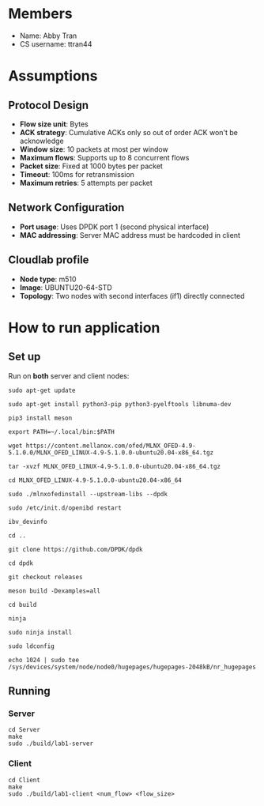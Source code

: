 # Members
- Name: Abby Tran 
- CS username: ttran44

# Assumptions
## Protocol Design
- **Flow size unit**: Bytes 
- **ACK strategy**: Cumulative ACKs only so out of order ACK won't be acknowledge
- **Window size**: 10 packets at most per window
- **Maximum flows**: Supports up to 8 concurrent flows
- **Packet size**: Fixed at 1000 bytes per packet
- **Timeout**: 100ms for retransmission
- **Maximum retries**: 5 attempts per packet

## Network Configuration
- **Port usage**: Uses DPDK port 1 (second physical interface)
- **MAC addressing**: Server MAC address must be hardcoded in client

## Cloudlab profile
- **Node type**: m510
- **Image**: UBUNTU20-64-STD
- **Topology**: Two nodes with second interfaces (if1) directly connected

# How to run application
## Set up
Run on **both** server and client nodes:
```
sudo apt-get update

sudo apt-get install python3-pip python3-pyelftools libnuma-dev

pip3 install meson

export PATH=~/.local/bin:$PATH

wget https://content.mellanox.com/ofed/MLNX_OFED-4.9-5.1.0.0/MLNX_OFED_LINUX-4.9-5.1.0.0-ubuntu20.04-x86_64.tgz

tar -xvzf MLNX_OFED_LINUX-4.9-5.1.0.0-ubuntu20.04-x86_64.tgz

cd MLNX_OFED_LINUX-4.9-5.1.0.0-ubuntu20.04-x86_64

sudo ./mlnxofedinstall --upstream-libs --dpdk

sudo /etc/init.d/openibd restart

ibv_devinfo

cd ..

git clone https://github.com/DPDK/dpdk

cd dpdk

git checkout releases

meson build -Dexamples=all

cd build

ninja

sudo ninja install

sudo ldconfig

echo 1024 | sudo tee /sys/devices/system/node/node0/hugepages/hugepages-2048kB/nr_hugepages
```
## Running
### Server
```
cd Server
make
sudo ./build/lab1-server
```

### Client
```
cd Client
make
sudo ./build/lab1-client <num_flow> <flow_size>
```